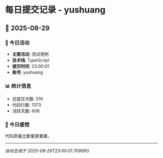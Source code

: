 # 每日提交记录 - yushuang

## 📅 2025-08-29

### 🎯 今日活动
- **主要活动**: 测试用例
- **技术栈**: TypeScript
- **提交时间**: 23:00:01
- **账号**: yushuang

### 📊 统计信息
- 总提交次数: 519
- 代码行数: 1373
- 活跃天数: 606

### 💭 今日感悟
代码质量比数量更重要。

---
*自动生成于 2025-08-29T23:00:01.709993*
